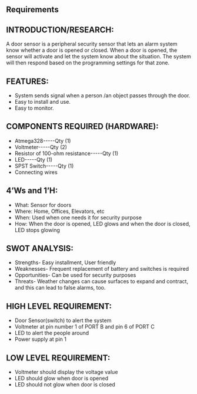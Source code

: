 ## Requirements
## INTRODUCTION/RESEARCH:
A door sensor is a peripheral security sensor that lets an alarm system know whether a door is opened or closed. When a door is opened, the sensor will activate and let the system know about the situation. The system will then respond based on the programming settings for that zone.
## FEATURES:
* System sends signal when a person /an object passes through the door.
* Easy to install and use.
* Easy to monitor.
## COMPONENTS REQUIRED (HARDWARE):
* Atmega328-----Qty (1)
* Voltmeter-----Qty (2)
* Resistor of 100-ohm resistance-----Qty (1)
* LED-----Qty (1)
* SPST Switch-----Qty (1)
* Connecting wires
## 4’Ws and 1’H:
* What: Sensor for doors
* Where: Home, Offices, Elevators, etc
* When: Used when one needs it for security purpose
* How: When the door is opened, LED glows and when the door is closed, LED stops glowing
## SWOT ANALYSIS:
* Strengths- Easy installment, User friendly
* Weaknesses- Frequent replacement of battery and switches is required
* Opportunities- Can be used for security purposes
* Threats- Weather changes can cause surfaces to expand and contract, and this can lead to false alarms, too.
## HIGH LEVEL REQUIREMENT:
* Door Sensor(switch) to alert the system
* Voltmeter at pin number 1 of PORT B and pin 6 of PORT C
* LED to alert the people around
* Power supply at pin 1
## LOW LEVEL REQUIREMENT:
* Voltmeter should display the voltage value
* LED should glow when door is opened
* LED should not glow when door is closed

